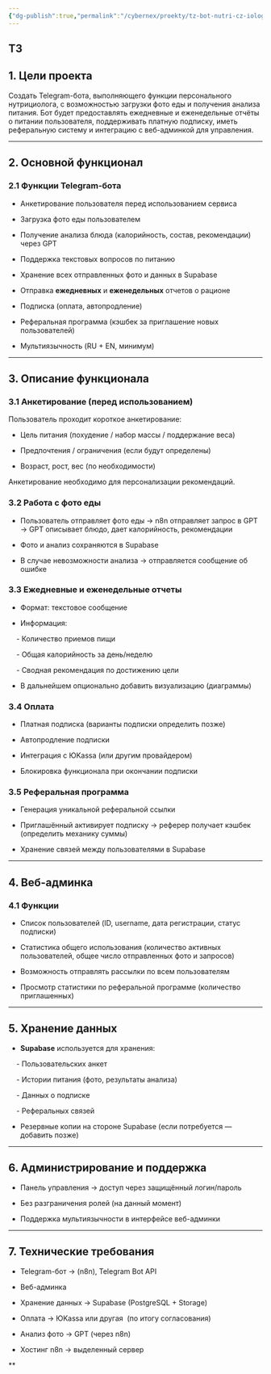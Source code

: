 ```yaml
---
{"dg-publish":true,"permalink":"/cybernex/proekty/tz-bot-nutri-cz-iolog-ii/","dgPassFrontmatter":true,"created":"2025-06-23T20:41:26.655+08:00","updated":"2025-06-24T11:52:17.163+08:00"}
---
```





## ТЗ
## 1. Цели проекта

  

Создать Telegram-бота, выполняющего функции персонального нутрициолога, с возможностью загрузки фото еды и получения анализа питания. Бот будет предоставлять ежедневные и еженедельные отчёты о питании пользователя, поддерживать платную подписку, иметь реферальную систему и интеграцию с веб-админкой для управления.

  

---

  

## 2. Основной функционал

  

### 2.1 Функции Telegram-бота

  

- Анкетирование пользователя перед использованием сервиса

- Загрузка фото еды пользователем

- Получение анализа блюда (калорийность, состав, рекомендации) через GPT

- Поддержка текстовых вопросов по питанию

- Хранение всех отправленных фото и данных в Supabase

- Отправка **ежедневных** и **еженедельных** отчетов о рационе

- Подписка (оплата, автопродление)

- Реферальная программа (кэшбек за приглашение новых пользователей)

- Мультиязычность (RU + EN, минимум)

  

---

  

## 3. Описание функционала

  

### 3.1 Анкетирование (перед использованием)

  

Пользователь проходит короткое анкетирование:

  

- Цель питания (похудение / набор массы / поддержание веса)

- Предпочтения / ограничения (если будут определены)

- Возраст, рост, вес (по необходимости)

  

Анкетирование необходимо для персонализации рекомендаций.

  

### 3.2 Работа с фото еды

  

- Пользователь отправляет фото еды → n8n отправляет запрос в GPT → GPT описывает блюдо, дает калорийность, рекомендации

- Фото и анализ сохраняются в Supabase

- В случае невозможности анализа → отправляется сообщение об ошибке

  

### 3.3 Ежедневные и еженедельные отчеты

  

- Формат: текстовое сообщение

- Информация:

    - Количество приемов пищи

    - Общая калорийность за день/неделю

    - Сводная рекомендация по достижению цели

- В дальнейшем опционально добавить визуализацию (диаграммы)

  

### 3.4 Оплата

  

- Платная подписка (варианты подписки определить позже)

- Автопродление подписки

- Интеграция с ЮKassa (или другим провайдером)

- Блокировка функционала при окончании подписки

  

### 3.5 Реферальная программа

  

- Генерация уникальной реферальной ссылки

- Приглашённый активирует подписку → реферер получает кэшбек (определить механику суммы)

- Хранение связей между пользователями в Supabase

  

---

  

## 4. Веб-админка

  

### 4.1 Функции

  

- Список пользователей (ID, username, дата регистрации, статус подписки)

- Статистика общего использования (количество активных пользователей, общее число отправленных фото и запросов)

- Возможность отправлять рассылки по всем пользователям

- Просмотр статистики по реферальной программе (количество приглашенных)

  

---

  

## 5. Хранение данных

  

- **Supabase** используется для хранения:

    - Пользовательских анкет

    - Истории питания (фото, результаты анализа)

    - Данных о подписке

    - Реферальных связей

- Резервные копии на стороне Supabase (если потребуется — добавить позже)

  

---

  

## 6. Администрирование и поддержка

  

- Панель управления → доступ через защищённый логин/пароль

- Без разграничения ролей (на данный момент)

- Поддержка мультиязычности в интерфейсе веб-админки

  

---

  

## 7. Технические требования

  

- Telegram-бот → (n8n), Telegram Bot API

- Веб-админка  

- Хранение данных → Supabase (PostgreSQL + Storage)

- Оплата → ЮKassa или другая  (по итогу согласования)

- Анализ фото → GPT (через n8n)

- Хостинг n8n → выделенный сервер

  
**
 
 